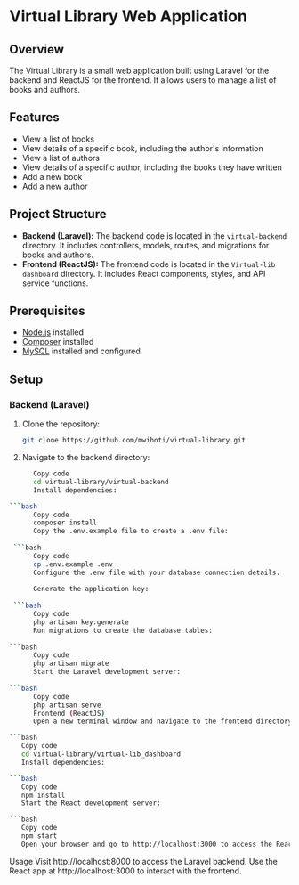 # Virtual Library Web Application

## Overview
The Virtual Library is a small web application built using Laravel for the backend and ReactJS for the frontend. 
It allows users to manage a list of books and authors.

## Features
- View a list of books
- View details of a specific book, including the author's information
- View a list of authors
- View details of a specific author, including the books they have written
- Add a new book
- Add a new author


## Project Structure
- **Backend (Laravel):** The backend code is located in the `virtual-backend` directory. It includes controllers, models, routes, and migrations for books and authors.
- **Frontend (ReactJS):** The frontend code is located in the `Virtual-lib dashboard` directory. It includes React components, styles, and API service functions.

## Prerequisites
- [Node.js](https://nodejs.org/) installed
- [Composer](https://getcomposer.org/) installed
- [MySQL](https://www.mysql.com/) installed and configured

## Setup

### Backend (Laravel)
1. Clone the repository:
   ```bash
   git clone https://github.com/mwihoti/virtual-library.git

2. Navigate to the backend directory:

```bash
      Copy code
      cd virtual-library/virtual-backend
      Install dependencies:

```bash
      Copy code
      composer install
      Copy the .env.example file to create a .env file:
      
 ```bash
      Copy code
      cp .env.example .env
      Configure the .env file with your database connection details.
      
      Generate the application key:
      
 ```bash
      Copy code
      php artisan key:generate
      Run migrations to create the database tables:
      
```bash
      Copy code
      php artisan migrate
      Start the Laravel development server:
      
```bash
      Copy code
      php artisan serve
      Frontend (ReactJS)
      Open a new terminal window and navigate to the frontend directory:

```bash
   Copy code
   cd virtual-library/virtual-lib_dashboard
   Install dependencies:

```bash
   Copy code
   npm install
   Start the React development server:

```bash
   Copy code
   npm start
   Open your browser and go to http://localhost:3000 to access the React app.

```
Usage
Visit http://localhost:8000 to access the Laravel backend.
Use the React app at http://localhost:3000 to interact with the frontend.

